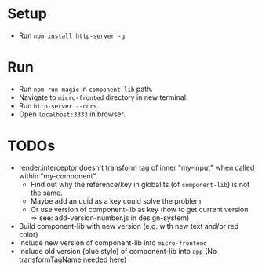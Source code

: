 # Setup
- Run `npm install http-server -g`

# Run

- Run `npm run magic` in `component-lib` path.
- Navigate to `micro-fronted` directory in new terminal.
- Run `http-server --cors`.
- Open `localhost:3333` in browser.

# TODOs

- render.interceptor doesn't transform tag of inner "my-input" when called within "my-component".
  - Find out why the reference/key in global.ts (of `component-lib`) is not the same.
  - Maybe add an uuid as a key could solve the problem
  - Or use version of component-lib as key (how to get current version => see: add-version-number.js in design-system)
- Build component-lib with new version (e.g. with new text and/or red color)
- Include new version of component-lib into `micro-frontend`
- Include old version (blue style) of component-lib into `app` (No transformTagName needed here)

